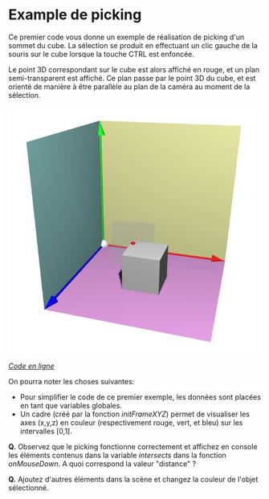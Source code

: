 # Example de picking

Ce premier code vous donne un exemple de réalisation de picking d'un sommet du cube. La sélection se produit en effectuant un clic gauche de la souris sur le cube lorsque la touche CTRL est enfoncée.

Le point 3D correspondant sur le cube est alors affiché en rouge, et un plan semi-transparent est affiché. Ce plan passe par le point 3D du cube, et est orienté de manière à être parallèle au plan de la caméra au moment de la sélection.

![Resultat](pictures/resultat.png)

[_Code en ligne_](https://htmlpreview.github.io/?https://github.com/drohmer/INF473F/blob/master/seance_02/05_picking/a_picking_simple/src/index.html)


On pourra noter les choses suivantes:
* Pour simplifier le code de ce premier exemple, les données sont placées en tant que variables globales.
* Un cadre (créé par la fonction _initFrameXYZ_) permet de visualiser les axes (x,y,z) en couleur (respectivement rouge, vert, et bleu) sur les intervalles [0,1].

__Q.__ Observez que le picking fonctionne correctement et affichez en console les éléments contenus dans la variable _intersects_ dans la fonction _onMouseDown_. A quoi correspond la valeur "distance" ?

__Q.__ Ajoutez d'autres éléments dans la scène et changez la couleur de l'objet sélectionné.
